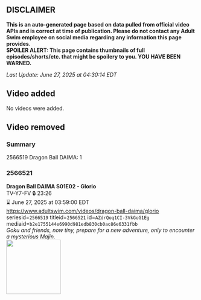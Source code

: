 ## DISCLAIMER
**This is an auto-generated page based on data pulled from official video APIs and is correct at time of publication. Please do not contact any Adult Swim employee on social media regarding any information this page provides.**  
**SPOILER ALERT: This page contains thumbnails of full episodes/shorts/etc. that might be spoilery to you. YOU HAVE BEEN WARNED.**  

_Last Update: June 27, 2025 at 04:30:14 EDT_
## Video added
No videos were added.  
## Video removed
### Summary
2566519 Dragon Ball DAIMA: 1  
### 2566521
**Dragon Ball DAIMA S01E02 - Glorio**  
TV-Y7-FV 🔒 23:26  
⌛ June 27, 2025 at 03:59:00 EDT  
https://www.adultswim.com/videos/dragon-ball-daima/glorio  
seriesid=`2566519` titleid=`2566521` id=`AZdrQoq1CI-3VkGoG1Eg` mediaid=`b2e1755144e6990d981edb830cb0ac86e6331fbb`  
_Goku and friends, now tiny, prepare for a new adventure, only to encounter a mysterious Majin._  
<a href="https://media.cdn.adultswim.com/uploads/20250613/thumbnails/2_256131746371-DBDaima_S1_02.png"><img src="https://media.cdn.adultswim.com/uploads/20250613/thumbnails/2_256131746371-DBDaima_S1_02.png" height="144px" /></a>
